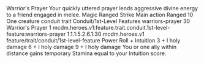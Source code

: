 <ability>
  <name>Warrior&apos;s Prayer</name>
  <flavor>Your quickly uttered prayer lends aggressive divine energy to a friend engaged in melee.</flavor>
  <keywords>
    <keyword>Magic</keyword>
    <keyword>Ranged</keyword>
    <keyword>Strike</keyword>
  </keywords>
  <type>Main action</type>
  <distance>Ranged 10</distance>
  <target>One creature</target>
  <metadata>
    <class>conduit</class>
    <feature_type>trait</feature_type>
    <file_dpath>Conduit/1st-Level Features</file_dpath>
    <item_id>warriors-prayer</item_id>
    <item_index>30</item_index>
    <item_name>Warrior&apos;s Prayer</item_name>
    <level>1</level>
    <scc>mcdm.heroes.v1:feature.trait.conduit.1st-level-feature:warriors-prayer</scc>
    <scdc>1.1.1:5.2.6.1:30</scdc>
    <source>mcdm.heroes.v1</source>
    <type>feature/trait/conduit/1st-level-feature</type>
  </metadata>
  <effects>
    <effect type="roll">
      <roll>Power Roll + Intuition</roll>
      <t1>3 + I holy damage</t1>
      <t2>6 + I holy damage</t2>
      <t3>9 + I holy damage</t3>
    </effect>
    <effect type="mundane">You or one ally within distance gains temporary Stamina equal to your Intuition score.</effect>
  </effects>
</ability>
